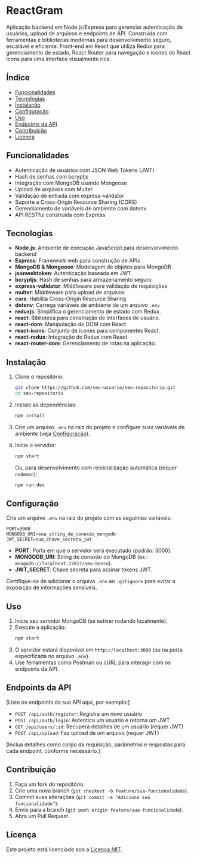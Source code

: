 # ReactGram

Aplicação backend em Node.js/Express para gerenciar autenticação de usuários, upload de arquivos e endpoints de API. Construída com ferramentas e bibliotecas modernas para desenvolvimento seguro, escalável e eficiente.
Front-end em React que utiliza Redux para gerenciamento de estado, React Router para navegação e ícones do React Icons para uma interface visualmente rica.

## Índice
- [Funcionalidades](#funcionalidades)
- [Tecnologias](#tecnologias)
- [Instalação](#instalação)
- [Configuração](#configuração)
- [Uso](#uso)
- [Endpoints da API](#endpoints-da-api)
- [Contribuição](#contribuição)
- [Licença](#licença)

## Funcionalidades
- Autenticação de usuários com JSON Web Tokens (JWT)
- Hash de senhas com bcryptjs
- Integração com MongoDB usando Mongoose
- Upload de arquivos com Multer
- Validação de entrada com express-validator
- Suporte a Cross-Origin Resource Sharing (CORS)
- Gerenciamento de variáveis de ambiente com dotenv
- API RESTful construída com Express

## Tecnologias
- **Node.js**: Ambiente de execução JavaScript para desenvolvimento backend
- **Express**: Framework web para construção de APIs
- **MongoDB & Mongoose**: Modelagem de objetos para MongoDB
- **jsonwebtoken**: Autenticação baseada em JWT
- **bcryptjs**: Hash de senhas para armazenamento seguro
- **express-validator**: Middleware para validação de requisições
- **multer**: Middleware para upload de arquivos
- **cors**: Habilita Cross-Origin Resource Sharing
- **dotenv**: Carrega variáveis de ambiente de um arquivo `.env`
- **reduxjs**: Simplifica o gerenciamento de estado com Redux.
- **react**: Biblioteca para construção de interfaces de usuário.
- **react-dom**: Manipulação do DOM com React.
- **react-icons**: Conjunto de ícones para componentes React.
- **react-redux**: Integração do Redux com React.
- **react-router-dom**: Gerenciamento de rotas na aplicação.

## Instalação
1. Clone o repositório:
   ```bash
   git clone https://github.com/seu-usuario/seu-repositorio.git
   cd seu-repositorio
   ```

2. Instale as dependências:
   ```bash
   npm install
   ```

3. Crie um arquivo `.env` na raiz do projeto e configure suas variáveis de ambiente (veja [Configuração](#configuração)).

4. Inicie o servidor:
   ```bash
   npm start
   ```

   Ou, para desenvolvimento com reinicialização automática (requer `nodemon`):
   ```bash
   npm run dev
   ```

## Configuração
Crie um arquivo `.env` na raiz do projeto com as seguintes variáveis:

```env
PORT=3000
MONGODB_URI=sua_string_de_conexão_mongodb
JWT_SECRET=sua_chave_secreta_jwt
```

- **PORT**: Porta em que o servidor será executado (padrão: 3000).
- **MONGODB_URI**: String de conexão do MongoDB (ex.: `mongodb://localhost:27017/seu-banco`).
- **JWT_SECRET**: Chave secreta para assinar tokens JWT.

Certifique-se de adicionar o arquivo `.env` ao `.gitignore` para evitar a exposição de informações sensíveis.

## Uso
1. Inicie seu servidor MongoDB (se estiver rodando localmente).
2. Execute a aplicação:
   ```bash
   npm start
   ```
3. O servidor estará disponível em `http://localhost:3000` (ou na porta especificada no arquivo `.env`).
4. Use ferramentas como Postman ou cURL para interagir com os endpoints da API.

## Endpoints da API
[Liste os endpoints da sua API aqui, por exemplo:]

- `POST /api/auth/register`: Registra um novo usuário
- `POST /api/auth/login`: Autentica um usuário e retorna um JWT
- `GET /api/users/:id`: Recupera detalhes de um usuário (requer JWT)
- `POST /api/upload`: Faz upload de um arquivo (requer JWT)

[Inclua detalhes como corpo da requisição, parâmetros e respostas para cada endpoint, conforme necessário.]

## Contribuição
1. Faça um fork do repositório.
2. Crie uma nova branch (`git checkout -b feature/sua-funcionalidade`).
3. Commit suas alterações (`git commit -m "Adiciona sua funcionalidade"`).
4. Envie para a branch (`git push origin feature/sua-funcionalidade`).
5. Abra um Pull Request.

## Licença
Este projeto está licenciado sob a [Licença MIT](LICENSE).

